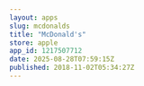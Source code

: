 ```yaml
---
layout: apps
slug: mcdonalds
title: "McDonald's"
store: apple
app_id: 1217507712
date: 2025-08-28T07:59:15Z
published: 2018-11-02T05:34:27Z
---
```

